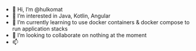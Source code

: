 - 👋 Hi, I’m @hulkomat
- 👀 I’m interested in Java, Kotlin, Angular
- 🌱 I’m currently learning to use docker containers & docker compose to run application stacks
- 💞️ I’m looking to collaborate on nothing at the moment
- 📫 

<!---
hulkomat/hulkomat is a ✨ special ✨ repository because its `README.md` (this file) appears on your GitHub profile.
You can click the Preview link to take a look at your changes.
--->
